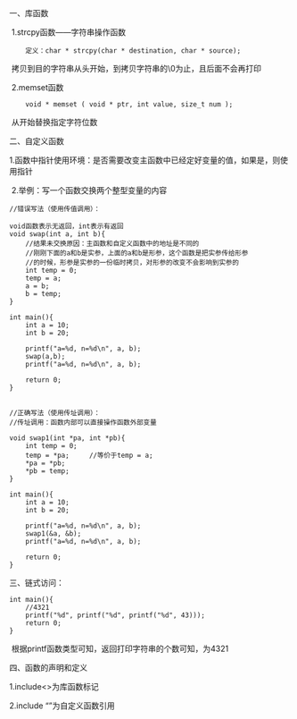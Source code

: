 一、库函数

​	1.strcpy函数——字符串操作函数

		定义：char * strcpy(char * destination, char * source);
​			拷贝到目的字符串从头开始，到拷贝字符串的\0为止，且后面不会再打印

​	2.memset函数

```
	void * memset ( void * ptr, int value, size_t num );
```

​			从开始替换指定字符位数



二、自定义函数

​	1.函数中指针使用环境：是否需要改变主函数中已经定好变量的值，如果是，则使用指针

​	2.举例：写一个函数交换两个整型变量的内容

	//错误写法（使用传值调用）：
	
	void函数表示无返回，int表示有返回
	void swap(int a, int b){
		//结果未交换原因：主函数和自定义函数中的地址是不同的
		//刚刚下面的a和b是实参，上面的a和b是形参，这个函数是把实参传给形参
		//的时候，形参是实参的一份临时拷贝，对形参的改变不会影响到实参的
		int temp = 0;
		temp = a;
		a = b;
		b = temp;
	}
	
	int main(){
		int a = 10;
		int b = 20;
	
		printf("a=%d, n=%d\n", a, b);
		swap(a,b);
		printf("a=%d, n=%d\n", a, b);
	
		return 0;
	}


	//正确写法（使用传址调用）：
	//传址调用：函数内部可以直接操作函数外部变量
	
	void swap1(int *pa, int *pb){
		int temp = 0;
		temp = *pa;		//等价于temp = a;
		*pa = *pb;
		*pb = temp;
	}
	
	int main(){
		int a = 10;
		int b = 20;
		
		printf("a=%d, n=%d\n", a, b);
		swap1(&a, &b);
		printf("a=%d, n=%d\n", a, b);
	
		return 0;
	}


三、链式访问：

	int main(){
		//4321
		printf("%d", printf("%d", printf("%d", 43)));
		return 0;
	}
​	根据printf函数类型可知，返回打印字符串的个数可知，为4321



四、函数的声明和定义

1.include<>为库函数标记

2.include “”为自定义函数引用